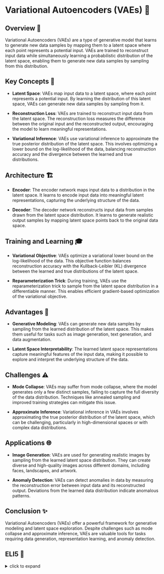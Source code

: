 # Variational Autoencoders (VAEs) 🌌

## Overview 🌟

Variational Autoencoders (VAEs) are a type of generative model that learns to generate new data samples by mapping them to a latent space where each point represents a potential input. VAEs are trained to reconstruct input data while simultaneously learning a probabilistic distribution of the latent space, enabling them to generate new data samples by sampling from this distribution.

## Key Concepts 🔑

- **Latent Space**: VAEs map input data to a latent space, where each point represents a potential input. By learning the distribution of this latent space, VAEs can generate new data samples by sampling from it.

- **Reconstruction Loss**: VAEs are trained to reconstruct input data from the latent space. The reconstruction loss measures the difference between the original input and the reconstructed output, encouraging the model to learn meaningful representations.

- **Variational Inference**: VAEs use variational inference to approximate the true posterior distribution of the latent space. This involves optimizing a lower bound on the log-likelihood of the data, balancing reconstruction accuracy and the divergence between the learned and true distributions.

## Architecture 🏗️

- **Encoder**: The encoder network maps input data to a distribution in the latent space. It learns to encode input data into meaningful latent representations, capturing the underlying structure of the data.

- **Decoder**: The decoder network reconstructs input data from samples drawn from the latent space distribution. It learns to generate realistic output samples by mapping latent space points back to the original data space.

## Training and Learning 🎓

- **Variational Objective**: VAEs optimize a variational lower bound on the log-likelihood of the data. This objective function balances reconstruction accuracy with the Kullback-Leibler (KL) divergence between the learned and true distributions of the latent space.

- **Reparameterization Trick**: During training, VAEs use the reparameterization trick to sample from the latent space distribution in a differentiable manner. This enables efficient gradient-based optimization of the variational objective.

## Advantages 🚀

- **Generative Modeling**: VAEs can generate new data samples by sampling from the learned distribution of the latent space. This makes them useful for tasks such as image generation, text generation, and data augmentation.

- **Latent Space Interpretability**: The learned latent space representations capture meaningful features of the input data, making it possible to explore and interpret the underlying structure of the data.

## Challenges ⚠️

- **Mode Collapse**: VAEs may suffer from mode collapse, where the model generates only a few distinct samples, failing to capture the full diversity of the data distribution. Techniques like annealed sampling and improved training strategies can mitigate this issue.

- **Approximate Inference**: Variational inference in VAEs involves approximating the true posterior distribution of the latent space, which can be challenging, particularly in high-dimensional spaces or with complex data distributions.

## Applications 🌐

- **Image Generation**: VAEs are used for generating realistic images by sampling from the learned latent space distribution. They can create diverse and high-quality images across different domains, including faces, landscapes, and artwork.

- **Anomaly Detection**: VAEs can detect anomalies in data by measuring the reconstruction error between input data and its reconstructed output. Deviations from the learned data distribution indicate anomalous patterns.

## Conclusion ✨

Variational Autoencoders (VAEs) offer a powerful framework for generative modeling and latent space exploration. Despite challenges such as mode collapse and approximate inference, VAEs are valuable tools for tasks requiring data generation, representation learning, and anomaly detection.

## ELI5 🧒

<details>
  <summary>click to expand</summary>
  
  ## Simple Understanding
  Imagine you have a magic box that can turn any picture into a secret code and vice versa. Variational Autoencoders (VAEs) work like this magic box, turning pictures into secret codes (latent space) and back again.

  ## Magic Box Operation ✨📦

  1. **Picture to Code**: You put a picture into the magic box, and it turns it into a secret code (latent space representation). This code captures the important parts of the picture.

  2. **Code to Picture**: If you give the magic box a secret code (sample from the latent space), it can generate a picture that looks similar to the original one. It's like it's bringing the picture back to life!

  ## Magic Box Tricks 🎩🐇

  1. **Secret Codes**: The magic box learns to encode pictures into secret codes that capture their essence. These codes are like fingerprints that uniquely identify each picture.

  2. **Picture Generation**: By sampling different secret codes, the magic box can generate new pictures that resemble the ones it has seen before. It's like it's dreaming up new pictures based on its memories.

  ## Test time 📄🖋
  
  Now, let's see if you got the concept right! Here are a few easy multiple-choice questions, pick the right answer:
  
  1. What is the primary goal of Variational Autoencoders (VAEs)?
   - [ ] A. Turning pictures into music.
   - [ ] B. Generating new data samples.
   - [ ] C. Finding hidden treasure.

  <details>
    <summary>Click to reveal the correct answer and explanation</summary>

     > **Correct Answer:** B. Generating new data samples.
     > 
     > **Explanation:** VAEs learn to generate new data samples by sampling from the learned distribution of the latent space, enabling them to create diverse and realistic outputs.
  </details>
  
  2. How does a VAE handle data generation?
   - [ ] A. By turning pictures into secret codes.
   - [ ] B. By sampling from the learned latent space distribution.
   - [ ] C. By casting a magic spell.

  <details>
    <summary>Click to reveal the correct answer and explanation</summary>

     > **Correct Answer:** B. By sampling from the learned latent space distribution.
     > 
     > **Explanation:** VAEs generate new data samples by sampling from the learned distribution of the latent space, allowing them to create diverse and realistic outputs.
  </details>
  
  3. What is a common challenge faced by Variational Autoencoders (VAEs)?
   - [ ] A. Mode Collapse
   - [ ] B. Time Travel
   - [ ] C. Finding Waldo

  <details>
    <summary>Click to reveal the correct answer and explanation</summary>

     > **Correct Answer:** A. Mode Collapse
     > 
     > **Explanation:** Mode collapse occurs when a VAE generates only a few distinct samples, failing to capture the full diversity of the data distribution.
  </details>

The questions are quite simple and beginner-friendly. Unfortunately, if you miss even one right, I recommend you focus and go through the concept again. 

<h2 align= 'center'><b><font size = "10"> Happy learning! ☺ <font></b></h2>
</details>
